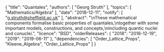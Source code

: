 {
    "title": "Quantales",
    "authors": [
        "Georg Struth"
    ],
    "topics": [
        "Mathematics/Algebra"
    ],
    "date": "2018-12-11",
    "notify": [
        "g.struth@sheffield.ac.uk"
    ],
    "abstract": "\nThese mathematical components formalise basic properties of quantales,\ntogether with some important models, constructions, and concepts,\nincluding quantic nuclei and conuclei.",
    "licence": "BSD",
    "olderReleases": {
        "2018": "2018-12-19",
        "2019": "2019-06-11"
    },
    "dependencies": [
        "Order_Lattice_Props",
        "Kleene_Algebra",
        "Order_Lattice_Props"
    ]
}